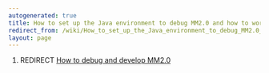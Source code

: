 ```yaml
---
autogenerated: true
title: How to set up the Java environment to debug MM2.0 and how to work with Github and submit pull requests.
redirect_from: /wiki/How_to_set_up_the_Java_environment_to_debug_MM2.0_and_how_to_work_with_Github_and_submit_pull_requests.
layout: page
---
```


1.  REDIRECT [How to debug and develop
    MM2.0](How_to_debug_and_develop_MM2.0 "wikilink")
